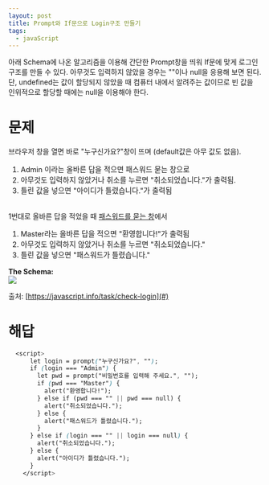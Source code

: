 ```yaml
---
layout: post
title: Prompt와 If문으로 Login구조 만들기
tags:
  - javaScript
---
```


아래 Schema에 나온 알고리즘을 이용해 간단한 Prompt창을 띄워 
If문에 맞게 로그인 구조를 만들 수 있다. 
아무것도 입력하지 않았을 경우는 ""이나 null을 응용해 보면 된다. 
단, undefined는 값이 할당되지 않았을 때 컴퓨터 내에서 알려주는 값이므로 
빈 값을 인위적으로 할당할 때에는 null을 이용해야 한다. 


# 문제
브라우저 창을 열면 바로 "누구신가요?"창이 뜨며 (default값은 아무 값도 없음).
<ol style="font-size:0.9rem">
  <li>Admin 이라는 올바른 답을 적으면 패스워드 묻는 창으로</li>
  <li>아무것도 입력하지 않았거나 취소를 누르면 "취소되었습니다."가 출력됨.</li>
  <li>틀린 값을 넣으면 "아이디가 틀렸습니다."가 출력됨</li>
</ol>
<br/>
1번대로 올바른 답을 적었을 때 <u>패스워드를 묻는 창</u>에서
<ol style="font-size:0.9rem">
  <li>Master라는 올바른 답을 적으면 "환영합니다!"가 출력됨</li>
  <li>아무것도 입력하지 않았거나 취소를 누르면 "취소되었습니다."</li>
  <li>틀린 값을 넣으면 "패스워드가 틀렸습니다."</li>
</ol>

**The Schema:**
<br>
<img src="https://user-images.githubusercontent.com/61853524/77509803-be0c5480-6eb0-11ea-97ff-bf58c61f52c0.png" style="text-align:center"/>

출처: [https://javascript.info/task/check-login](#)

# 해답

```css
  <script>
      let login = prompt("누구신가요?", "");
      if (login === "Admin") {
        let pwd = prompt("비밀번호를 입력해 주세요.", "");
        if (pwd === "Master") {
          alert("환영합니다!");
        } else if (pwd === "" || pwd === null) {
          alert("취소되었습니다.");
        } else {
          alert("패스워드가 틀렸습니다.");
        }
      } else if (login === "" || login === null) {
        alert("취소되었습니다.");
      } else {
        alert("아이디가 틀렸습니다.");
      }
    </script>
```

